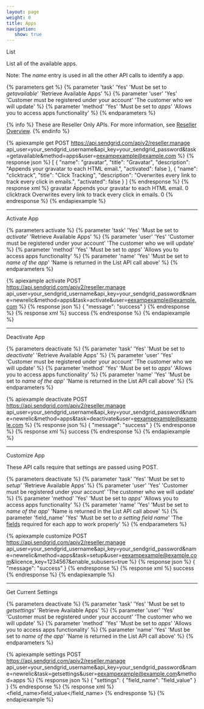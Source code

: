```yaml
---
layout: page
weight: 0
title: Apps
navigation:
   show: true
---
```


<page-anchor el="h2">
List
</page-anchor>

List all of the available apps.

Note: The *name* entry is used in all the other API calls to identify a app.


{% parameters get %}
 {% parameter 'task' 'Yes' 'Must be set to <em>getavailable</em>' 'Retrieve Available Apps' %}
 {% parameter 'user' 'Yes' 'Customer must be registered under your account' 'The customer who we will update' %}
 {% parameter 'method' 'Yes' 'Must be set to <em>apps</em>' 'Allows you to access apps functionality' %}
{% endparameters %}

{% info %}
These are Reseller Only APIs. For more information, see [Reseller Overview](https://sendgrid.com/docs/API_Reference/Web_API/Reseller_API/index.html).
{% endinfo %}

{% apiexample get POST https://api.sendgrid.com/apiv2/reseller.manage api_user=your_sendgrid_username&api_key=your_sendgrid_password&task=getavailable&method=apps&user=eexampexample@example.com %}
  {% response json %}
[
    {
        "name": "gravatar",
        "title": "Gravatar",
        "description": "Appends your gravatar to each HTML email.",
        "activated": false
    },
    {
        "name": "clicktrack",
        "title": "Click Tracking",
        "description": "Overwrites every link to track every click in emails.",
        "activated": false
    }
]
  {% endresponse %}
  {% response xml %}
<apps>
    <app>
        <name>gravatar</name>
        <title>Gravatar</title>
        <description>Appends your gravatar to each HTML email.</description>
        <activated>0</activated>
    </app>
    <app>
        <name>clicktrack</name>
        <title>Click Tracking</title>
        <description>Overwrites every link to track every click in emails.</description>
        <activated>0</activated>
    </app>
</apps>
  {% endresponse %}
{% endapiexample %}

* * * * *

<page-anchor el="h2">
Activate App
</page-anchor>


{% parameters activate %}
 {% parameter 'task' 'Yes' 'Must be set to <em>activate</em>' 'Retrieve Available Apps' %}
 {% parameter 'user' 'Yes' 'Customer must be registered under your account' 'The customer who we will update' %}
 {% parameter 'method' 'Yes' 'Must be set to <em>apps</em>' 'Allows you to access apps functionality' %}
 {% parameter 'name' 'Yes' 'Must be set to <em>name of the app</em>' 'Name is returned in the List API call above' %}
{% endparameters %}


{% apiexample activate POST https://api.sendgrid.com/apiv2/reseller.manage api_user=your_sendgrid_username&api_key=your_sendgrid_password&name=newrelic&method=apps&task=activate&user=eexampexample@example.com %}
  {% response json %}
{
  "message": "success"
}
  {% endresponse %}
  {% response xml %}
<result>
   <message>success</message>
</result>
  {% endresponse %}
{% endapiexample %}

* * * * *

<page-anchor el="h2">
Deactivate App
</page-anchor>


{% parameters deactivate %}
 {% parameter 'task' 'Yes' 'Must be set to <em>deactivate</em>' 'Retrieve Available Apps' %}
 {% parameter 'user' 'Yes' 'Customer must be registered under your account' 'The customer who we will update' %}
 {% parameter 'method' 'Yes' 'Must be set to <em>apps</em>' 'Allows you to access apps functionality' %}
{% parameter 'name' 'Yes' 'Must be set to <em>name of the app</em>' 'Name is returned in the List API call above' %}
{% endparameters %}


{% apiexample deactivate POST https://api.sendgrid.com/apiv2/reseller.manage api_user=your_sendgrid_username&api_key=your_sendgrid_password&name=newrelic&method=apps&task=deactivate&user=eexampexample@example.com %}
  {% response json %}
{
  "message": "success"
}
  {% endresponse %}
  {% response xml %}
<result>
   <message>success</message>
</result>
  {% endresponse %}
{% endapiexample %}

* * * * *

<page-anchor el="h2">
Customize App
</page-anchor>

These API calls require that settings are passed using POST.

{% parameters deactivate %}
 {% parameter 'task' 'Yes' 'Must be set to <em>setup</em>' 'Retrieve Available Apps' %}
 {% parameter 'user' 'Yes' 'Customer must be registered under your account' 'The customer who we will update' %}
 {% parameter 'method' 'Yes' 'Must be set to <em>apps</em>' 'Allows you to access apps functionality' %}
 {% parameter 'name' 'Yes' 'Must be set to <em>name of the app</em>' 'Name is returned in the List API call above' %}
 {% parameter 'field_name' 'Yes' 'Must be set to <em>a setting field name</em>' 'The [fields]({{root_url}}/API_Reference/Web_API/filter_settings.html) required for each app to work properly' %}
{% endparameters %}

{% apiexample customize POST https://api.sendgrid.com/apiv2/reseller.manage api_user=your_sendgrid_username&api_key=your_sendgrid_password&name=newrelic&method=apps&task=setup&user=eexampexample@example.com&licence_key=1234567&enable_subusers=true %}
  {% response json %}
{
  "message": "success"
}
  {% endresponse %}
  {% response xml %}
<result>
   <message>success</message>
</result>
  {% endresponse %}
{% endapiexample %}

* * * * *

<page-anchor el="h2">
Get Current Settings
</page-anchor>

{% parameters deactivate %}
 {% parameter 'task' 'Yes' 'Must be set to <em>getsettings</em>' 'Retrieve Available Apps' %}
 {% parameter 'user' 'Yes' 'Customer must be registered under your account' 'The customer who we will update' %}
 {% parameter 'method' 'Yes' 'Must be set to <em>apps</em>' 'Allows you to access apps functionality' %}
 {% parameter 'name' 'Yes' 'Must be set to <em>name of the app</em>' 'Name is returned in the List API call above' %}
{% endparameters %}

{% apiexample settings POST https://api.sendgrid.com/apiv2/reseller.manage api_user=your_sendgrid_username&api_key=your_sendgrid_password&name=newrelic&task=getsettings&user=eexampexample@example.com&method=apps %}
  {% response json %}
{
    "settings": {
        "field_name": "field_value"
    }
}
  {% endresponse %}
  {% response xml %}
<app>
   <field_name>field_value</field_name>
</app>
  {% endresponse %}
{% endapiexample %}
